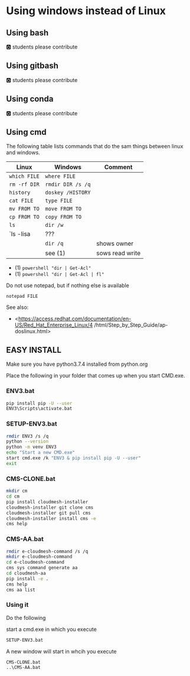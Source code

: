 # Using windows instead of Linux

## Using bash

:o2: students please contribute

## Using gitbash

:o2: students please contribute

## Using conda

:o2: students please contribute

## Using cmd

The following  table lists commands that do the sam things between linux and
 windows.
 

| Linux | Windows | Comment | 
| ----- | ------- | ---- |
| `which FILE` | `where FILE` |  |
| `rm -rf DIR` | `rmdir DIR /s /q` |  |
| `history` | `doskey /HISTORY` |  |
| `cat FILE` | `type FILE` |  |
| `mv FROM TO` | `move FROM TO` |  |
| `cp FROM TO` | `copy FROM TO` |  |
| `ls`  | `dir /w` |  |
| `ls -lisa | ??? |  |
|  | `dir /q` | shows owner |
|  | see (1) | sows read write |


* (1) `powershell "dir | Get-Acl"`
* (1) `powershell "dir | Get-Acl | fl"`

Do not use notepad, but if nothing 
else is available

`notepad FILE` 

See also:

* <https://access.redhat.com/documentation/en-US/Red_Hat_Enterprise_Linux/4
/html/Step_by_Step_Guide/ap-doslinux.html>

## EASY INSTALL

Make sure you have python3.7.4 installed from python.org

Place the following in your folder that comes up when you start CMD.exe.

### ENV3.bat

```bash
pip install pip -U --user
ENV3\Scripts\activate.bat
```

### SETUP-ENV3.bat

```bash
rmdir ENV3 /s /q
python --version
python -m venv ENV3
echo "Start a new CMD.exe"
start cmd.exe /k "ENV3 & pip install pip -U --user"
exit
```

### CMS-CLONE.bat

```bash
mkdir cm
cd cm
pip install cloudmesh-installer
cloudmesh-installer git clone cms
cloudmesh-installer git pull cms
cloudmesh-installer install cms -e
cms help
```

### CMS-AA.bat

```bash
rmdir e-cloudmesh-command /s /q
mkdir e-cloudmesh-command
cd e-cloudmesh-command
cms sys command generate aa
cd cloudmesh-aa
pip install -e .
cms help
cms aa list
```

### Using it

Do the following

start a cmd.exe in which you execute

```bash
SETUP-ENV3.bat
```

A new window will start in whcih you execute

```
CMS-CLONE.bat
..\CMS-AA.bat
```






